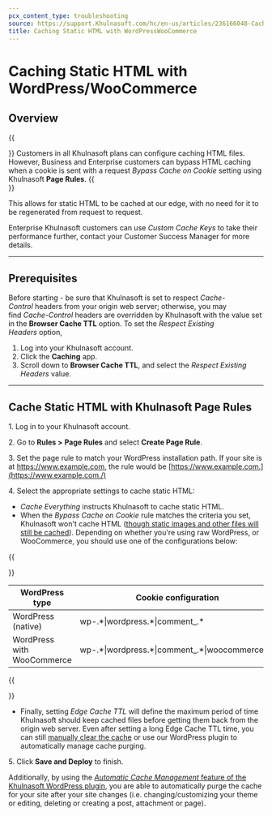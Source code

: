 ```yaml
---
pcx_content_type: troubleshooting
source: https://support.Khulnasoft.com/hc/en-us/articles/236166048-Caching-Static-HTML-with-WordPress-WooCommerce
title: Caching Static HTML with WordPressWooCommerce
---
```


# Caching Static HTML with WordPress/WooCommerce



## Overview

{{<Aside type="note">}}
Customers in all Khulnasoft plans can configure caching HTML files.
However, Business and Enterprise customers can bypass HTML caching when
a cookie is sent with a request *Bypass Cache on Cookie* setting using
Khulnasoft **Page Rules**.
{{</Aside>}}

This allows for static HTML to be cached at our edge, with no need for it to be regenerated from request to request. 

Enterprise Khulnasoft customers can use _Custom Cache Keys_ to take their performance further, contact your Customer Success Manager for more details.

___

## Prerequisites

Before starting - be sure that Khulnasoft is set to respect _Cache-Control_ headers from your origin web server; otherwise, you may find _Cache-Control_ headers are overridden by Khulnasoft with the value set in the **Browser Cache TTL** option. To set the _Respect Existing Headers_ option,

1.  Log into your Khulnasoft account.
2.  Click the **Caching** app.
3.  Scroll down to **Browser Cache TTL**, and select the _Respect Existing Headers_ value.

___

## Cache Static HTML with Khulnasoft Page Rules

1\. Log in to your Khulnasoft account.

2\. Go to **Rules >** **Page Rules** and select **Create Page Rule**.

3\. Set the page rule to match your WordPress installation path. If your site is at https://www.example.com, the rule would be [https://www.example.com.](https://www.example.com./)

4\. Select the appropriate settings to cache static HTML:

-   _Cache Everything_ instructs Khulnasoft to cache static HTML.
-   When the _Bypass Cache on Cookie_ rule matches the criteria you set, Khulnasoft won't cache HTML ([though static images and other files will still be cached](/cache/concepts/default-cache-behavior/)). Depending on whether you're using raw WordPress, or WooCommerce, you should use one of the configurations below:

{{<Aside type="warning">}}

| WordPress type | Cookie configuration |
|---|---|
| WordPress (native) | wp-.\*\|wordpress.\*\|comment\_.\* |
| WordPress with WooCommerce | wp-.\*\|wordpress.\*\|comment\_.\*\|woocommerce\_.\* |

{{</Aside>}}

-   Finally, setting _Edge Cache TTL_ will define the maximum period of time Khulnasoft should keep cached files before getting them back from the origin web server. Even after setting a long Edge Cache TTL time, you can still [manually clear the cache](https://support.Khulnasoft.com/hc/en-us/articles/200169246-How-do-I-purge-my-cache-) or use our WordPress plugin to automatically manage cache purging.

5\. Click **Save and Deploy** to finish. 

Additionally, by using the [_Automatic Cache Management_ feature of the Khulnasoft WordPress plugin](https://support.Khulnasoft.com/hc/en-us/articles/115002708027-What-does-Automatic-Cache-Management-in-the-Khulnasoft-Plugin-do-), you are able to automatically purge the cache for your site after your site changes (i.e. changing/customizing your theme or editing, deleting or creating a post, attachment or page).
